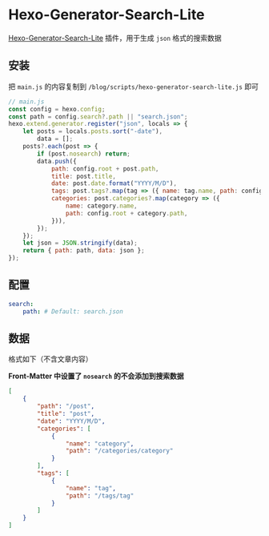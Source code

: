 # Hexo-Generator-Search-Lite

[Hexo-Generator-Search-Lite](https://github.com/argvchs/hexo-generator-search-lite) 插件，用于生成 `json` 格式的搜索数据

## 安装

把 `main.js` 的内容复制到 `/blog/scripts/hexo-generator-search-lite.js` 即可

```js
// main.js
const config = hexo.config;
const path = config.search?.path || "search.json";
hexo.extend.generator.register("json", locals => {
    let posts = locals.posts.sort("-date"),
        data = [];
    posts?.each(post => {
        if (post.nosearch) return;
        data.push({
            path: config.root + post.path,
            title: post.title,
            date: post.date.format("YYYY/M/D"),
            tags: post.tags?.map(tag => ({ name: tag.name, path: config.root + tag.path })),
            categories: post.categories?.map(category => ({
                name: category.name,
                path: config.root + category.path,
            })),
        });
    });
    let json = JSON.stringify(data);
    return { path: path, data: json };
});
```

## 配置

```yaml
search:
    path: # Default: search.json
```

## 数据

格式如下（不含文章内容）

**Front-Matter 中设置了 `nosearch` 的不会添加到搜索数据**

```json
[
    {
        "path": "/post",
        "title": "post",
        "date": "YYYY/M/D",
        "categories": [
            {
                "name": "category",
                "path": "/categories/category"
            }
        ],
        "tags": [
            {
                "name": "tag",
                "path": "/tags/tag"
            }
        ]
    }
]
```
